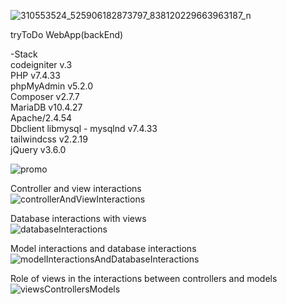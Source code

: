 ![310553524_525906182873797_838120229663963187_n](https://github.com/ratamahataV1/advisable_TryToDo/assets/11263014/4f191a17-a994-4926-820a-e7a598b3777c)<br>

tryToDo WebApp(backEnd)

-Stack<br>
codeigniter v.3<br>
PHP v7.4.33<br>
phpMyAdmin v5.2.0<br>
Composer v2.7.7<br>
MariaDB v10.4.27<br>
Apache/2.4.54<br>
Dbclient libmysql - mysqlnd v7.4.33<br>
tailwindcss v2.2.19<br>
jQuery v3.6.0<br>

![promo](https://github.com/ratamahataV1/advisable_TryToDo/assets/11263014/17ec1fd3-82b0-437d-bacf-08a1beb3c931)<br>

Controller and view interactions<br>
![controllerAndViewInteractions](https://github.com/ratamahataV1/advisable_TryToDo/assets/11263014/99aa1169-2cee-45d8-9d82-8615cd125c52)<br>

Database interactions with views<br>
![databaseInteractions](https://github.com/ratamahataV1/advisable_TryToDo/assets/11263014/a7fa5154-1f7b-46e7-b47c-b29fe8c598a5)<br>

Model interactions and database interactions<be>
![modelInteractionsAndDatabaseInteractions](https://github.com/ratamahataV1/advisable_TryToDo/assets/11263014/75cf7586-1e9f-4a16-9d34-1016e8626267)<br>

Role of views in the interactions between controllers and models<br>
![viewsControllersModels](https://github.com/ratamahataV1/advisable_TryToDo/assets/11263014/9407f494-74ca-484a-abb6-7eb6d43c0b62)<br>
